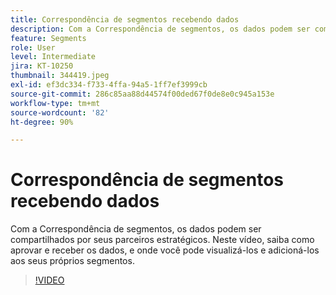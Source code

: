 ```yaml
---
title: Correspondência de segmentos recebendo dados
description: Com a Correspondência de segmentos, os dados podem ser compartilhados por seus parceiros estratégicos. Neste vídeo, saiba como aprovar e receber os dados, e onde você pode visualizá-los e adicioná-los aos seus próprios segmentos.
feature: Segments
role: User
level: Intermediate
jira: KT-10250
thumbnail: 344419.jpeg
exl-id: ef3dc334-f733-4ffa-94a5-1ff7ef3999cb
source-git-commit: 286c85aa88d44574f00ded67f0de8e0c945a153e
workflow-type: tm+mt
source-wordcount: '82'
ht-degree: 90%

---
```


# Correspondência de segmentos recebendo dados

Com a Correspondência de segmentos, os dados podem ser compartilhados por seus parceiros estratégicos. Neste vídeo, saiba como aprovar e receber os dados, e onde você pode visualizá-los e adicioná-los aos seus próprios segmentos.

>[!VIDEO](https://video.tv.adobe.com/v/3417369/?learn=on&enablevpops&captions=por_br)

